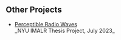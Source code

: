 ## Other Projects

- [Perceptible Radio Waves](https://itp.nyu.edu/lowres/thesisarchive2023/?elizabeth-engelman)
  <div style="page-break-after: always;"></div>
  _NYU IMALR Thesis Project, July 2023_